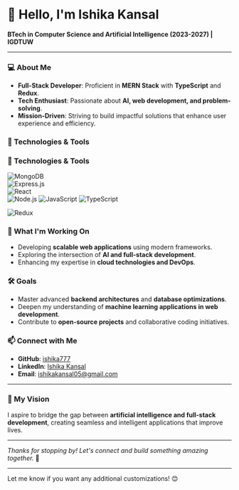 # 👋 Hello, I'm Ishika Kansal  

**BTech in Computer Science and Artificial Intelligence (2023-2027) | IGDTUW**  

---  

### 💻 About Me  
- **Full-Stack Developer**: Proficient in **MERN Stack** with **TypeScript** and **Redux**.  
- **Tech Enthusiast**: Passionate about **AI, web development, and problem-solving**.  
- **Mission-Driven**: Striving to build impactful solutions that enhance user experience and efficiency.  

### 🔧 Technologies & Tools  

### 🔧 Technologies & Tools
![MongoDB](https://img.shields.io/badge/MongoDB-47A248?style=for-the-badge&logo=mongodb&logoColor=white)  
![Express.js](https://img.shields.io/badge/Express.js-000000?style=for-the-badge&logo=express&logoColor=white)  
![React](https://img.shields.io/badge/React-61DAFB?style=for-the-badge&logo=react&logoColor=black)  
![Node.js](https://img.shields.io/badge/Node.js-339933?style=for-the-badge&logo=node.js&logoColor=white)
![JavaScript](https://img.shields.io/badge/JavaScript-323330?style=for-the-badge&logo=javascript&logoColor=F7DF1E)
![TypeScript](https://img.shields.io/badge/TypeScript-3178C6?style=for-the-badge&logo=typescript&logoColor=white)  


![Redux](https://img.shields.io/badge/Redux-764ABC?style=for-the-badge&logo=redux&logoColor=white)  


### 🌱 What I'm Working On  
- Developing **scalable web applications** using modern frameworks.  
- Exploring the intersection of **AI and full-stack development**.  
- Enhancing my expertise in **cloud technologies and DevOps**.  

### 🛠️ Goals  
- Master advanced **backend architectures** and **database optimizations**.  
- Deepen my understanding of **machine learning applications in web development**.  
- Contribute to **open-source projects** and collaborative coding initiatives.  

### 📫 Connect with Me  
- **GitHub**: [ishika777](https://github.com/ishika777)  
- **LinkedIn**: [Ishika Kansal](https://www.linkedin.com/in/ishika-kansal-699198245/)  
- **Email**: [ishikakansal05@gmail.com](mailto:ishikakansal05@gmail.com)  

---  

### 🧭 My Vision  
I aspire to bridge the gap between **artificial intelligence and full-stack development**, creating seamless and intelligent applications that improve lives.  

---

*Thanks for stopping by! Let's connect and build something amazing together.* 🚀  

---

Let me know if you want any additional customizations! 😊
